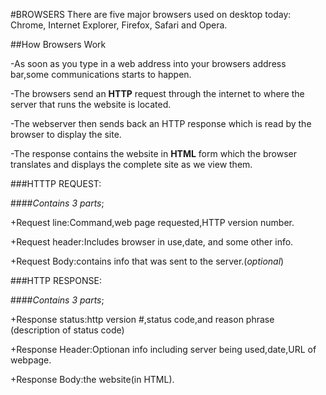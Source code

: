 #BROWSERS
There are five major browsers used on desktop today: Chrome, Internet Explorer, Firefox, Safari and Opera.


##How Browsers Work

-As soon as you type in a web address into your browsers address bar,some communications starts to happen.

-The browsers send an **HTTP** request through the internet to where the server that runs the website is located.

-The webserver then sends back an HTTP response which is read by the browser to display the site.

-The response contains the website in **HTML** form which the browser translates and displays the complete site as we view them.

###HTTTP REQUEST:

####*Contains 3 parts*;

+Request line:Command,web page requested,HTTP version number.

+Request header:Includes browser in use,date, and some other info.

+Request Body:contains info that was sent to the server.(*optional*)

###HTTP RESPONSE:

####*Contains 3 parts*;

+Response status:http version #,status code,and reason phrase (description of status code)

+Response Header:Optionan info including server being used,date,URL of webpage.

+Response Body:the website(in HTML).

